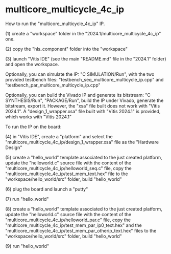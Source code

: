 # multicore_multicycle_4c_ip

How to run the "multicore_multicycle_4c_ip" IP.

(1) create a "workspace" folder in the "2024.1/multicore_multicycle_4c_ip" one.

(2) copy the "hls_component" folder into the "workspace"

(3) launch "Vitis IDE" (see the main "README.md" file in the "2024.1" folder) and open the workspace.

Optionally, you can simulate the IP: "C SIMULATION/Run", with the two provided testbench files: "testbench_seq_multicore_multicycle_ip.cpp" and "testbench_par_multicore_multicycle_ip.cpp" 

Optionally, you can build the Vivado IP and generate its bitstream: "C SYNTHESIS/Run", "PACKAGE/Run", build the IP under Vivado, generate the bitstream, export it. However, the "xsa" file built does not work with "Vitis 2024.1". A "design_1_wrapper.xsa" file built with "Vitis 2024.1" is provided, which works with "Vitis 2024.1"

To run the IP on the board:

(4) in "Vitis IDE", create a "platform" and select the "multicore_multicycle_4c_ip/design_1_wrapper.xsa" file as the "Hardware Design"

(5) create a "hello_world" template associated to the just created platform, update the "helloworld.c" source file with the content of the "multicore_multicycle_4c_ip/helloworld_seq.c" file, copy the "multicore_multicycle_4c_ip/test_mem_text.hex" file to the "workspace/hello_world/src" folder, build "hello_world"

(6) plug the board and launch a "putty"

(7) run "hello_world"

(8) create a "hello_world" template associated to the just created platform, update the "helloworld.c" source file with the content of the "multicore_multicycle_4c_ip/helloworld_par.c" file, copy the "multicore_multicycle_4c_ip/test_mem_par_ip0_text.hex" and the "multicore_multicycle_4c_ip/test_mem_par_otherip_text.hex" files to the "workspace/hello_world/src" folder, build "hello_world"

(9) run "hello_world"
